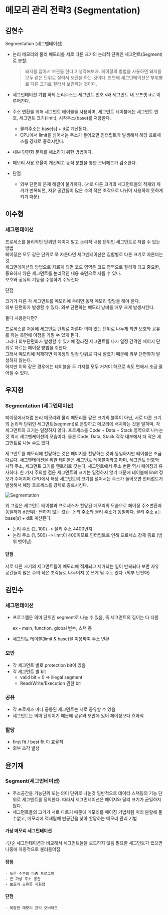 # 메모리 관리 전략3 (Segmentation)

## 김현수

Segmentation (세그멘테이션)

- 논리 메모리와 물리 메모리를 서로 다른 크기의 논리적 단위인 세그먼트(Segment)로 분할. 
  
  > 돼지를 잡아서 보관을 한다고 생각해보자. 페이징의 방법을 사용하면 돼지를 모두 같은 단위로 잘라서 보관을 하는 것이다. 반면에 세그먼테이션은 부위별로 다른 크기로 잘라서 보관하는 것이다.
- 세그먼테이션 기법 하의 논리주소는 세그번트 번호 s와 세그먼트 내 오프셋 d로 이루어진다.
- 주소 변환을 위해 세그먼트 테이블을 사용하며, 세그먼트 테이블에는 세그먼트 번호, 세그먼트 크기(limit), 시작주소(base)를 저장한다.
	- 물리주소는 base[s] + d로 계산된다.
	- CPU에서 limit을 넘어서는 주소가 들어오면 인터럽트가 발생해서 해당 프로세스를 강제로 종료시킨다.
- 내부 단편화 문제를 해소하기 위한 방법이다.
- 메모리 사용 효율이 개선되고 동적 분할을 통한 오버헤드가 감소한다.
- 단점
	- 외부 단편화 문제 해결이 불가하다. (서로 다른 크기의 세그먼트들의 적재와 제거가 반복되면, 자유 공간들이 많은 수의 작은 조각으로 나뉘어 사용하지 못하게 되기 때문)

## 이수형

### 세그멘테이션

프로세스를 물리적인 단위인 페이지 말고 논리적 내용 단위인 세그먼트로 자를 수 있는 방법<br/>
페이징은 모두 같은 단위로 쭉 자른다면 세그멘테이션은 집합별로 다른 크기로 자른다는것<br/>
세그먼테이션의 방법으로 자르게 되면 코드 영역은 코드 영역으로 잘리게 되고 중요한, 중요하지 않은 세그먼트를 논리적인 내용 측면으로 자를 수 있다.<br/>
보호와 공유의 기능을 수행하기 쉬워진다

단점

크기가 다른 각 세그먼트를 메모리에 두려면 동적 메모리 할당을 해야 한다. <br/>
외부 단편화가 발생할 수 있다. 외부 단편화는 메모리 낭비를 매우 크게 발생시킨다.<br/>

둘다 사용한다면?

프로세스를 처음에 세그먼트 단위로 자른다 의미 있는 단위로 나누게 되면 보호와 공유를 하는 측면에 이점을 가질 수 있게 된다. <br/>
그러나 외부단편화가 발생할 수 있기에 잘라진 세그먼트를 다시 일정 간격인 페이지 단위로 자르는 페이징 방법을 취한다. <br/>
그래서 메모리에 적재하면 페이징의 일정 단위로 다시 잘렸기 때문에 외부 단편화가 발생하지 않는다. <br/>
하지만 이와 같은 경우에는 테이블을 두 가지를 모두 거쳐야 하므로 속도 면에서 조금 떨어질 수 있다.

## 우지현

### Segmentation (세그멘테이션)

페이징에서처럼 논리 메모리와 물리 메모리를 같은 크기의 블록이 아닌, 서로 다른 크기의 논리적 단위인 세그먼트(segment)로 분할하고 메모리에 배치하는 것을 말하며, 각 세그먼트의 크기는 일정하지 않다. 프로세스를 Code + Data + Stack 영역으로 나누는 것 역시 세그멘케이션의 모습이다. 물론 Code, Data, Stack 각각 내부에서 더 작은 세그먼트로 나눌 수도 있다.

세그먼트를 메모리에 할당하는 것은 페이지를 할당하는 것과 동일하지만 테이블은 조금 다르다. 세그멘테이션을 위한 테이블은 세그먼트 테이블이라고 하며, 세그먼트 번호와 시작 주소, 세그먼트 크기를 엔트리로 갖는다. 세그먼트에서 주소 변환 역시 페이징과 유사하다. 한 가지 주의할 점은 세그먼트의 크기는 일정하지 않기 때문에 테이블에 limit 정보가 주어지며 CPU에서 해당 세그먼트의 크기를 넘어서는 주소가 들어오면 인터럽트가 발생해서 해당 프로세스를 강제로 종료시킨다.

![Segmentation](https://user-images.githubusercontent.com/34755287/57119448-47043400-6da5-11e9-95da-91cb808de992.png)

위 그림은 세그먼트 테이블과 프로세스가 할당된 메모리의 모습으로 페이징 주소변환과 동일하게 d(변위 : 변하지 않는 값)는 논리 주소와 물리 주소가 동일하다. 물리 주소 a는 base[s] + d로 계산된다.

- 논리 주소 (2, 100) -> 물리 주소 4400번지
- 논리 주소 (1, 500) -> limit이 400이므로 인터럽트로 인해 프로세스 강제 종료 (범위 벗어남)

#### 단점

서로 다른 크기의 세그먼트들이 메모리에 적재되고 제거되는 일이 반복되다 보면 자유 공간들이 많은 수의 작은 조각들로 나누어져 못 쓰게 될 수도 있다. (외부 단편화)

## 김민수

### 세그멘테이션

- 프로그램은 의미 단위인 segment로 나눌 수 있음, 즉 세그먼트의 길이는 다 다름

  ex - main, function, global 변수, 스택 등

- 세그먼트 테이블(limit & base)을 이용하여 주소 변환

### 보안

- 각 세그먼트 별로 protection bit이 있음
- 각 세그먼트 별 bit
  - valid bit = 0   => illegal segment
  - Read/Write/Execution 권한 bit

### 공유

- 각 프로세스 마다 공통된 세그먼트는 서로 공유할 수 있음
- 세그먼트는 의미 단위이기 때문에 공유와 보안에 있어 페이징보다 효과적

### 할당

- first fit / best fit 이 효율적
- 외부 조각 발생


## 윤기재

### Segment(세그먼테이션)
- 주소공간을 기능단위 또는 의미 단위로 나눈것 일반적으로 데이터 스택등의 기능 단위로 세그멘트를 정의한다. 따라서 세그먼테이션은
페이지와 달리 크기가 균일하지 않다.
- 세그먼트들의 크기가 서로 다르기 때문에 메모리를 페이징 기법처럼 미리 분할해 둘수없고, 메모리에 적재될때 빈공간을 찾아 할당하는 메모리 관리 기법


#### 가상 메모리 세그먼테이션
-단순 세그먼테이션과 비교해서 세그먼트들을 로드하지 않음
필요한 세그먼트가 있으면 나중에 자동적으로 불러들어짐

  #### 장점
    - 높은 수준의 다중 프로그램
    - 큰 가상 주소 공간
    - 보호와 공유를 지원함
  #### 단점
    - 복잡한 메모리 관리 오버헤드

